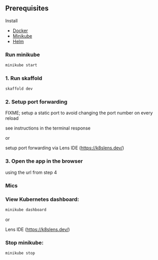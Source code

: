 ## Prerequisites

Install
- [Docker](https://www.docker.com/)
- [Minikube](https://minikube.sigs.k8s.io/docs/start/)
- [Helm](https://helm.sh/docs/intro/quickstart/#install-helm)

### Run minikube

```sh
minikube start
```

### 1. Run skaffold

```sh
skaffold dev
```

### 2. Setup port forwarding

FIXME; setup a static port to avoid changing the port number on every reload

see instructions in the terminal response

or

setup port forwarding via Lens IDE (https://k8slens.dev/)

### 3. Open the app in the browser

using the url from step 4


### Mics

### View Kubernetes dashboard:

```sh
minikube dashboard
```

or

Lens IDE (https://k8slens.dev/)

### Stop minikube:

```sh
minikube stop
```
